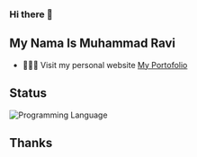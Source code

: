### Hi there 👋

## My Nama Is Muhammad Ravi

- 🙎🏼‍♂️ Visit my personal website [My Portofolio](https://ravikanaeru.github.io/portfolio-tailwind-css-3/)

## Status

<p align="left">
    <img alt="Programming Language" src="https://github-readme-stats.vercel.app/api/top-langs/?username=fhrlzmn&layout=compact&custom_title=Languages&hide_border=false&hide_progress=true&theme=transparent">
  </a>
</p>


## Thanks

<!--
**raviKanaeru/raviKanaeru** is a ✨ _special_ ✨ repository because its `README.md` (this file) appears on your GitHub profile.

Here are some ideas to get you started:

- 🔭 I’m currently working on ...
- 🌱 I’m currently learning ...
- 👯 I’m looking to collaborate on ...
- 🤔 I’m looking for help with ...
- 💬 Ask me about ...
- 📫 How to reach me: ...
- 😄 Pronouns: ...
- ⚡ Fun fact: ...
-->

